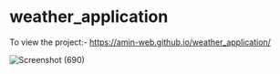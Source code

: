 # weather_application

To view the project:- https://amin-web.github.io/weather_application/


![Screenshot (690)](https://user-images.githubusercontent.com/84534038/167210701-b9271f02-bb8d-49d8-92bb-42108a960848.png)
